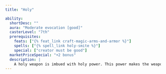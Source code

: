 ```yaml
---
title: "Holy"

ability:
  shortDesc: ""
  aura: "Moderate evocation [good]"
  casterLevel: "7th"
  prerequisites:
    feats: ["{% feat_link craft-magic-arms-and-armor %}"]
    spells: ["{% spell_link holy-smite %}"]
    special: ["creator must be good"]
  marketPriceSpecial: "+2 bonus"
  description: |
    A holy weapon is imbued with holy power. This power makes the weapon good-aligned and thus bypasses the corresponding damage reduction. It deals an extra 2d6 points of damage against all of evil alignment. It bestows one negative level on any evil creature attempting to wield it. The negative level remains as long as the weapon is in hand and disappears when the weapon is no longer wielded. This negative level never results in actual level loss, but it cannot be overcome in any way (including {% spell_link restoration %} spells) while the weapon is wielded. Bows, crossbows, and slings so crafted bestow the holy power upon their ammunition.
---
```

